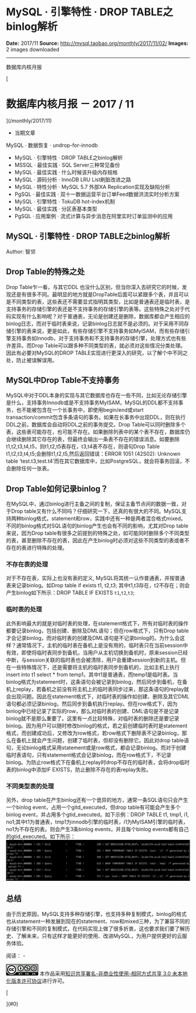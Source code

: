 # MySQL ·  引擎特性 ·  DROP TABLE之binlog解析

**Date:** 2017/11
**Source:** http://mysql.taobao.org/monthly/2017/11/02/
**Images:** 2 images downloaded

---

数据库内核月报

 [
 # 数据库内核月报 － 2017 / 11
 ](/monthly/2017/11)

 * 当期文章

 MySQL · 数据恢复 · undrop-for-innodb
* MySQL · 引擎特性 · DROP TABLE之binlog解析
* MSSQL · 最佳实践 · SQL Server三种常见备份
* MySQL · 最佳实践 · 什么时候该升级内存规格
* MySQL · 源码分析 · InnoDB LRU List刷脏改进之路
* MySQL · 特性分析 · MySQL 5.7 外部XA Replication实现及缺陷分析
* PgSQL · 最佳实践 · 双十一数据运营平台订单Feed数据洪流实时分析方案
* MySQL · 引擎特性 · TokuDB hot-index机制
* MySQL · 最佳实践 · 分区表基本类型
* PgSQL · 应用案例 · 流式计算与异步消息在阿里实时订单监测中的应用

 ## MySQL · 引擎特性 · DROP TABLE之binlog解析 
 Author: 智邻 

 ## Drop Table的特殊之处

Drop Table乍一看，与其它DDL 也没什么区别，但当你深入去研究它的时候，发现还是有很多不同。最明显的地方就是DropTable后面可以紧跟多个表，并且可以是不同类型的表，这些表还不需要显式指明其类型，比如是普通表还是临时表，是支持事务的存储引擎的表还是不支持事务的存储引擎的表等。这些特殊之处对于代码实现有什么影响呢？对于普通表，无论是创建还是删除，数据库都会产生相应的binlog日志，而对于临时表来说，记录binlog日志就不是必须的。对于采用不同存储引擎的表来说，更是如此，有些存储引擎不支持事务如MyISAM，而有些存储引擎支持事务如Innodb，对于支持事务和不支持事务的存储引擎，处理方式也有些许差异。而Drop Table可以跟多种不同类型的表，就必须对这些情况分类处理。因此有必要对MySQL的DROP TABLE实现进行更深入的研究，以了解个中不同之处，防止被误解误用。

## MySQL中Drop Table不支持事务

MySQL中对于DDL本身的实现与其它数据库也存在一些不同，比如无论存储引擎是什么，支持事务Innodb或是不支持事务MyISAM，MySQL的DDL都不支持事务，也不能被包含在一个长事务中，即使用begin/end或start transaction/commit包含多条语句的事务。如果在长事务中出现DDL，则在执行DDL之前，数据库会自动将DDL之前的事务提交。Drop Table可以同时删除多个表，这些表可能存在，也可能不存在。如果删除列表中的某个表不存在，数据库仍会继续删除其它存在的表，但最终会输出一条表不存在的错误消息。如要删除t1,t2,t3,t4,t5，则t1,t2,t5表存在，t3,t4表不存在，则语句Drop Table t1,t2,t3,t4,t5;会删除t1,t2,t5,然后返回错误：ERROR 1051 (42S02): Unknown table ‘test.t3,test.t4’而在其它数据库中，比如PostgreSQL，就会将事务回滚，不会删除任何一张表。

## Drop Table如何记录binlog？

在MySQL中，通过binlog进行主备之间的复制，保证主备节点间的数据一致，对于Drop table又有什么不同吗？仔细研究一下，还真的有很大的不同。MySQL支持两种binlog格式，statement和row，实践中还有一种是两者混合格式mixed。不同的binlog格式对SQL语句的binlog产生也会有不同的影响，尤其对Drop table来说，因为Drop table有很多之前提到的特殊之处，如可能同时删除多个不同类型的表，甚至删除不存在的表，因此在产生binlog时必须对这些不同类型的表或者不存在的表进行特殊的处理。

### 不存在表的处理
对于不存在表，实际上也没有表的定义, MySQL将其统一认作普通表，并按普通表来记录binlog。如Drop table if exists t1, t2,t3; 其中t1,t3存在，t2不存在；则会产生binlog如下所示：DROP TABLE IF EXISTS `t1`,`t2`,`t3`;

### 临时表的处理

此外影响最大的就是对临时表的处理，在statement格式下，所有对临时表的操作都要记录binlog，包括创建、删除及DML语句；但在row格式下，只有Drop table才会记录binlog，而对临时表的创建及DML语句是不记录binlog的。为什么会这样？通常情况下，主机的临时表在备机上是没有用的，临时表只在当前session中有效，即使将临时表同步到备机，当用户从主机切换到备机时，原来session已经中断，与session关联的临时表也会被清除，用户会重建session到新的主机。但在一些特殊情况下，还是需要将主机的临时表同步到备机的，比如主机上执行insert into t1 select * from temp1，其中t1是普通表，而temp1是临时表。当binlog格式为statement时，这条语句会被记录到binlog，然后同步到备机，在备机上replay，若备机之前没有将主机上的临时表同步过来，那这条语句的replay就会出现问题。因此在statement格式下，对临时表的操作如创建、删除及其它DML语句都必须记录binlog，然后同步到备机执行replay。但在row格式下，因为binlog中已经记录了实际的row，那么对临时表的创建、DML语句是不是记录binlog就不是那么重要了。这里有一点比较特殊，对临时表的删除还是要记录binlog。因为用户可以随时修改binlog的格式，若之前创建临时表时是statement格式，而创建成功后，又修改为row格式，若row格式下删除表不记录binlog，那么在备机上就会产生问题，创建了临时表，但却没有删除它。因此对drop table语句，无论binlog格式采用statement或是row格式，都会记录binlog。而对于创建临时表语句，只有statement格式会记录binlog，而在row格式下，不记录binlog。为防止row格式下在备机上replay时drop不存在的临时表，会将drop临时表的binlog中添加IF EXISTS，防止删除不存在的表replay失败。

### 不同类型表的处理

另外，drop table在产生binlog还有一个诡异的地方，通常一条SQL语句只会产生一个binlog event，占用一个gitd_executed，但drop table有可能会产生多个binlog event，并占用多个gtid_executed。如下示例：DROP TABLE t1, tmp1, i1, no1;其中t1为普通表，tmp1为innodb引擎的临时表，i1为MyISAM引擎的临时表，no1为不存在的表。则会产生3条binlog events，并且每个binlog events都有自己的gtid_executed。如下所示：
![binlog.png](.img/c427ce35ba43_2c28aa7c193a94643a27ea63f85826fd.png)

## 总结

由于历史原因，MySQL支持多种存储引擎，也支持多种复制模式，binlog的格式也从statement一种发展到现在的statement、row和mixed三种，为了兼容不同的存储引擎和不同的复制模式，在代码实现上做了很多折衷，这也要求我们要了解历史、了解未来，只有这样才能更好的使用、改进MySQL，为用户提供更好的云服务体验。

 阅读： - 

[![知识共享许可协议](.img/8232d49bd3e9_88x31.png)](http://creativecommons.org/licenses/by-nc-sa/3.0/)
本作品采用[知识共享署名-非商业性使用-相同方式共享 3.0 未本地化版本许可协议](http://creativecommons.org/licenses/by-nc-sa/3.0/)进行许可。

 [

 ](#0)